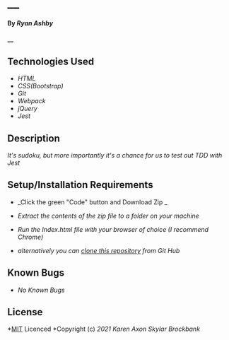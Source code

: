 # __

#### By _**Ryan Ashby**_

#### __

## Technologies Used

* _HTML_
* _CSS(Bootstrap)_
* _Git_
* _Webpack_
* _jQuery_
* _Jest_


## Description

_It's sudoku, but more importantly it's a chance for us to test out TDD with Jest_

## Setup/Installation Requirements

* _Click the green "Code" button and Download Zip _
* _Extract the contents of the zip file to a folder on your machine_
* _Run the Index.html file with your browser of choice (I recommend Chrome)_

* _alternatively you can [clone this repository](https://www.learnhowtoprogram.com/introduction-to-programming/git-html-and-css/practice-github-remote-repositories) from Git Hub_


## Known Bugs

* _No Known Bugs_

## License

*[MIT](https://opensource.org/licenses/MIT) Licenced
*Copyright (c) _2021_ _Karen Axon_ _Skylar Brockbank_